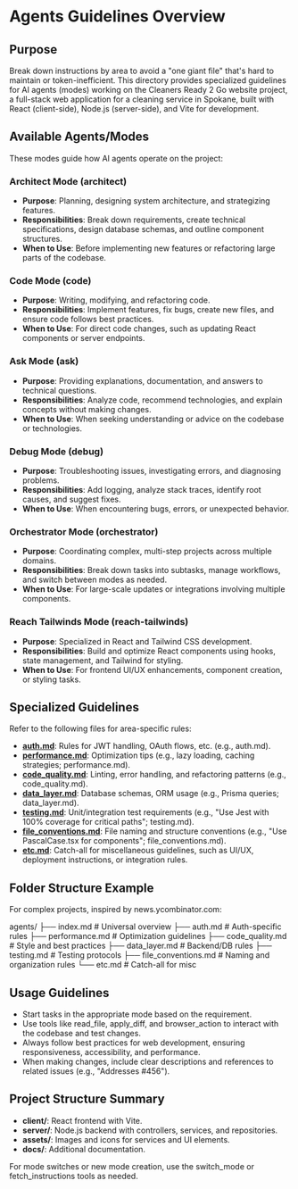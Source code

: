 # Agents Guidelines Overview

## Purpose
Break down instructions by area to avoid a "one giant file" that's hard to maintain or token-inefficient. This directory provides specialized guidelines for AI agents (modes) working on the Cleaners Ready 2 Go website project, a full-stack web application for a cleaning service in Spokane, built with React (client-side), Node.js (server-side), and Vite for development.

## Available Agents/Modes
These modes guide how AI agents operate on the project:

### Architect Mode (architect)
- **Purpose**: Planning, designing system architecture, and strategizing features.
- **Responsibilities**: Break down requirements, create technical specifications, design database schemas, and outline component structures.
- **When to Use**: Before implementing new features or refactoring large parts of the codebase.

### Code Mode (code)
- **Purpose**: Writing, modifying, and refactoring code.
- **Responsibilities**: Implement features, fix bugs, create new files, and ensure code follows best practices.
- **When to Use**: For direct code changes, such as updating React components or server endpoints.

### Ask Mode (ask)
- **Purpose**: Providing explanations, documentation, and answers to technical questions.
- **Responsibilities**: Analyze code, recommend technologies, and explain concepts without making changes.
- **When to Use**: When seeking understanding or advice on the codebase or technologies.

### Debug Mode (debug)
- **Purpose**: Troubleshooting issues, investigating errors, and diagnosing problems.
- **Responsibilities**: Add logging, analyze stack traces, identify root causes, and suggest fixes.
- **When to Use**: When encountering bugs, errors, or unexpected behavior.

### Orchestrator Mode (orchestrator)
- **Purpose**: Coordinating complex, multi-step projects across multiple domains.
- **Responsibilities**: Break down tasks into subtasks, manage workflows, and switch between modes as needed.
- **When to Use**: For large-scale updates or integrations involving multiple components.

### Reach Tailwinds Mode (reach-tailwinds)
- **Purpose**: Specialized in React and Tailwind CSS development.
- **Responsibilities**: Build and optimize React components using hooks, state management, and Tailwind for styling.
- **When to Use**: For frontend UI/UX enhancements, component creation, or styling tasks.

## Specialized Guidelines
Refer to the following files for area-specific rules:

- **[auth.md](auth.md)**: Rules for JWT handling, OAuth flows, etc. (e.g., auth.md).
- **[performance.md](performance.md)**: Optimization tips (e.g., lazy loading, caching strategies; performance.md).
- **[code_quality.md](code_quality.md)**: Linting, error handling, and refactoring patterns (e.g., code_quality.md).
- **[data_layer.md](data_layer.md)**: Database schemas, ORM usage (e.g., Prisma queries; data_layer.md).
- **[testing.md](testing.md)**: Unit/integration test requirements (e.g., "Use Jest with 100% coverage for critical paths"; testing.md).
- **[file_conventions.md](file_conventions.md)**: File naming and structure conventions (e.g., "Use PascalCase.tsx for components"; file_conventions.md).
- **[etc.md](etc.md)**: Catch-all for miscellaneous guidelines, such as UI/UX, deployment instructions, or integration rules.

## Folder Structure Example
For complex projects, inspired by news.ycombinator.com:

agents/
├── index.md          # Universal overview
├── auth.md           # Auth-specific rules
├── performance.md    # Optimization guidelines
├── code_quality.md   # Style and best practices
├── data_layer.md     # Backend/DB rules
├── testing.md        # Testing protocols
├── file_conventions.md # Naming and organization rules
└── etc.md            # Catch-all for misc

## Usage Guidelines
- Start tasks in the appropriate mode based on the requirement.
- Use tools like read_file, apply_diff, and browser_action to interact with the codebase and test changes.
- Always follow best practices for web development, ensuring responsiveness, accessibility, and performance.
- When making changes, include clear descriptions and references to related issues (e.g., "Addresses #456").

## Project Structure Summary
- **client/**: React frontend with Vite.
- **server/**: Node.js backend with controllers, services, and repositories.
- **assets/**: Images and icons for services and UI elements.
- **docs/**: Additional documentation.

For mode switches or new mode creation, use the switch_mode or fetch_instructions tools as needed.
